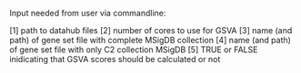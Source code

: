 Input needed from user via commandline:

[1] path to datahub files
[2] number of cores to use for GSVA
[3] name (and path) of gene set file with complete MSigDB collection
[4] name (and path) of gene set file with only C2 collection MSigDB
[5] TRUE or FALSE inidicating that GSVA scores should be calculated or not
